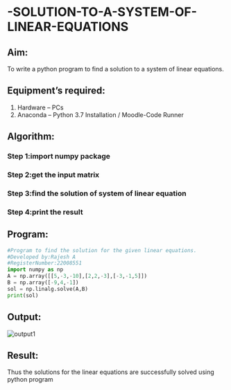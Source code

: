 # -SOLUTION-TO-A-SYSTEM-OF-LINEAR-EQUATIONS
## Aim:
To write a python program to find a solution to a system of linear equations.
## Equipment’s required:
1. 	Hardware – PCs
2. 	Anaconda – Python 3.7 Installation / Moodle-Code Runner
## Algorithm:
### Step 1:import numpy package
### Step 2:get the input matrix
### Step 3:find the solution of system of linear equation
### Step 4:print the result

## Program:
```python
#Program to find the solution for the given linear equations.
#Developed by:Rajesh A 
#RegisterNumber:22008551
import numpy as np
A = np.array([[5,-3,-10],[2,2,-3],[-3,-1,5]])
B = np.array([-9,4,-1])
sol = np.linalg.solve(A,B)
print(sol)
```

## Output:
![output1](linear.png)
## Result: 
Thus the solutions for the linear equations are successfully solved using python program

